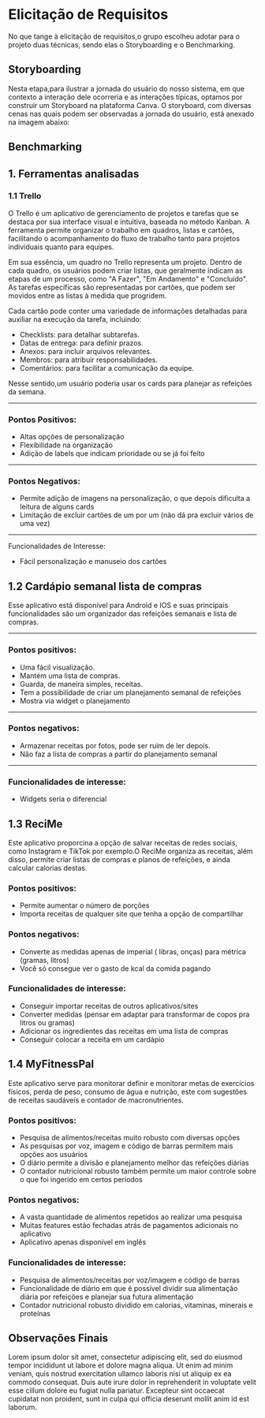 # Elicitação de Requisitos

No que tange à elicitação de requisitos,o grupo escolheu adotar para o projeto duas técnicas, sendo elas o Storyboarding e o Benchmarking.


## Storyboarding

Nesta etapa,para ilustrar a jornada do usuário do nosso sistema, em que contexto a interação dele ocorreria e as interações típicas, optamos por construir um Storyboard na plataforma Canva. O storyboard, com diversas cenas nas quais podem ser observadas a jornada do usuário, está anexado na imagem abaixo:


## Benchmarking
## 1. Ferramentas analisadas

### 1.1 Trello

O Trello é um aplicativo de gerenciamento de projetos e tarefas que se destaca por sua interface visual e intuitiva, baseada no método Kanban. A ferramenta permite organizar o trabalho em quadros, listas e cartões, facilitando o acompanhamento do fluxo de trabalho tanto para projetos individuais quanto para equipes.

Em sua essência, um quadro no Trello representa um projeto. Dentro de cada quadro, os usuários podem criar listas, que geralmente indicam as etapas de um processo, como "A Fazer", "Em Andamento" e "Concluído". As tarefas específicas são representadas por cartões, que podem ser movidos entre as listas à medida que progridem.

Cada cartão pode conter uma variedade de informações detalhadas para auxiliar na execução da tarefa, incluindo:

- Checklists: para detalhar subtarefas.
- Datas de entrega: para definir prazos.
- Anexos: para incluir arquivos relevantes.
- Membros: para atribuir responsabilidades.
- Comentários: para facilitar a comunicação da equipe.

Nesse sentido,um usuário poderia usar os cards para planejar as refeições da semana.



---

### Pontos Positivos:
- Altas opções de personalização  
- Flexibilidade na organização  
- Adição de labels que indicam prioridade ou se já foi feito  

---

 ### Pontos Negativos:
- Permite adição de imagens na personalização, o que depois dificulta a leitura de alguns cards  
- Limitação de excluir cartões de um por um (não dá pra excluir vários de uma vez)  

---

Funcionalidades de Interesse:
- Fácil personalização e manuseio dos cartões


## 1.2 Cardápio semanal lista de compras 
Esse aplicativo está disponível para Android e IOS e suas principais funcionalidades são um organizador das refeições semanais e lista de compras.
   
---

### Pontos positivos: 
- Uma fácil visualização. 
- Mantém uma lista de compras. 
- Guarda, de maneira simples, receitas. 
- Tem a possibilidade de criar um planejamento semanal de refeições 
- Mostra via widget o planejamento

---

### Pontos negativos: 
- Armazenar receitas por fotos, pode ser ruim de ler depois. 
- Não faz a lista de compras a partir do planejamento semanal

---

### Funcionalidades de interesse:
- Widgets seria o diferencial



## 1.3 ReciMe

Este aplicativo proporcina a opção de salvar receitas de redes sociais, como Instagram e TikTok por exemplo.O ReciMe organiza as receitas, além disso, permite criar listas de compras e planos de refeições, e ainda calcular calorias destas.

### Pontos positivos:

- Permite aumentar o número de porções
- Importa receitas de qualquer site que tenha a opção de compartilhar

### Pontos negativos: 

- Converte as medidas apenas  de imperial ( libras, onças) para métrica (gramas, litros) 
- Você só consegue ver o gasto de kcal da comida pagando

### Funcionalidades de interesse:

- Conseguir importar receitas de outros aplicativos/sites 
- Converter medidas (pensar em adaptar para transformar de copos pra litros ou gramas) 
- Adicionar os ingredientes das receitas em uma lista de compras 
- Conseguir colocar a receita em um cardápio


## 1.4 MyFitnessPal

Este aplicativo serve para monitorar definir e monitorar metas de exercícios físicos, perda de peso, consumo de água e nutrição, este com sugestões de receitas saudáveis e contador de macronutrientes.

### Pontos positivos:
- Pesquisa de alimentos/receitas muito robusto com diversas opções
- As pesquisas por voz, imagem e código de barras permitem mais opções aos usuários
- O diário permite a divisão e planejamento melhor das refeições diárias
- O contador nutricional robusto também permite um maior controle sobre o que foi ingerido em certos períodos


### Pontos negativos:

- A vasta quantidade de alimentos repetidos ao realizar uma pesquisa
- Muitas features estão fechadas atrás de pagamentos adicionais no aplicativo
- Aplicativo apenas disponível em inglês

### Funcionalidades de interesse:
- Pesquisa de alimentos/receitas por voz/imagem e código de barras
- Funcionalidade de diário em que é possível dividir sua alimentação diária por refeições e planejar sua futura alimentação
- Contador nutricional robusto dividido em calorias, vitaminas, minerais e proteínas


## Observações Finais

Lorem ipsum dolor sit amet, consectetur adipiscing elit, sed do eiusmod tempor incididunt ut labore et dolore magna aliqua. Ut enim ad minim veniam, quis nostrud exercitation ullamco laboris nisi ut aliquip ex ea commodo consequat. Duis aute irure dolor in reprehenderit in voluptate velit esse cillum dolore eu fugiat nulla pariatur. Excepteur sint occaecat cupidatat non proident, sunt in culpa qui officia deserunt mollit anim id est laborum.

























